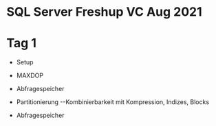 # SQL Server Freshup VC Aug 2021


 # Tag 1

 * Setup
 * MAXDOP
 * Abfragespeicher
 * Partitionierung
	--Kombinierbarkeit mit Kompression, Indizes, Blocks


* Abfragespeicher
